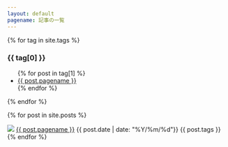 ```yaml
---
layout: default
pagename: 記事の一覧
---
```


{% for tag in site.tags %}

  <h3>{{ tag[0] }}</h3>
  <ul>
    {% for post in tag[1] %}
      <li><a href="{{ post.url }}">{{ post.pagename }}</a></li>
    {% endfor %}
  </ul>
{% endfor %}

{% for post in site.posts %}

<div class="post_link">
    <div class="post_title">
    <img src="{{site.url}}/assets/images/{{ post.image }}">
    <a href="{{site.url}}{{ post.url }}">{{ post.pagename }}</a>
    {{ post.date | date: "%Y/%m/%d"}} {{ post.tags }}
    </div>

</div>
{% endfor %}
